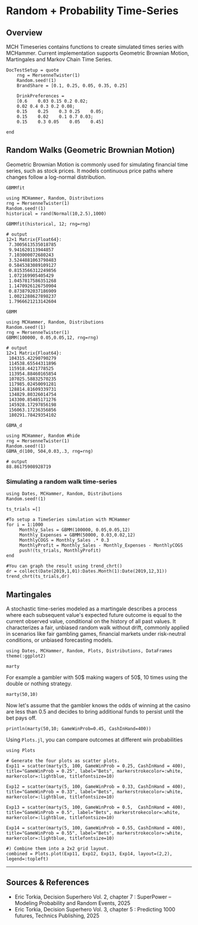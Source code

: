 # Random + Probability Time-Series 

## Overview
MCH Timeseries contains functions to create simulated times series with MCHammer. Current implementation supports Geometric Brownian Motion, Martingales and Markov Chain Time Series. 

```@setup
DocTestSetup = quote
    rng = MersenneTwister(1)
    Random.seed!(1)
    BrandShare = [0.1, 0.25, 0.05, 0.35, 0.25]

    DrinkPreferences =
    [0.6	0.03 0.15 0.2 0.02;
    0.02 0.4 0.3 0.2 0.08;
    0.15	0.25	0.3 0.25	0.05;
    0.15	0.02	0.1	0.7	0.03;
    0.15	0.3 0.05	0.05	0.45]

end
```


## Random Walks (Geometric Brownian Motion)
Geometric Brownian Motion is commonly used for simulating financial time series, such as stock prices. It models continuous price paths where changes follow a log-normal distribution.
```@docs
GBMMfit
```
```@jldoctest GBBMFit
using MCHammer, Random, Distributions
rng = MersenneTwister(1)
Random.seed!(1)
historical = rand(Normal(10,2.5),1000)

GBMMfit(historical, 12; rng=rng)

# output
12×1 Matrix{Float64}:
 7.3005613535018785
 9.941620113944857
 7.103000072680243
 3.5244881063798483
 0.5845383089109127
 0.8153566312249856
 1.072169905405429
 1.0457817586351268
 1.1470926126750904
 0.8738792037186909
 1.0021288627898237
 1.7966621213142604
```
```@docs
GBMM
```
```@jldoctest RandWalk
using MCHammer, Random, Distributions
Random.seed!(1)
rng = MersenneTwister(1)
GBMM(100000, 0.05,0.05,12, rng=rng)

# output
12×1 Matrix{Float64}:
 104315.42290790279
 114538.65544311896
 115918.4421778525
 113954.88460165854
 107025.58832570235
 117985.02450091281
 128814.81609339731
 134829.80326014754
 143300.85485171276
 145928.17297856198
 156063.17236356856
 180291.78429354102
```

```@docs
GBMA_d
```
```@jldoctest RandWalk
using MCHammer, Random #hide
rng = MersenneTwister(1)
Random.seed!(1)
GBMA_d(100, 504,0.03,.3, rng=rng)

# output
88.86175908928719
```

### Simulating a random walk time-series

```@setup Graphing
using Dates, MCHammer, Random, Distributions
Random.seed!(1)
```

```@example Graphing
ts_trials =[]

#To setup a TimeSeries simulation with MCHammer
for i = 1:1000
     Monthly_Sales = GBMM(100000, 0.05,0.05,12)
     Monthly_Expenses = GBMM(50000, 0.03,0.02,12)
     MonthlyCOGS = Monthly_Sales .* 0.3
     MonthlyProfit = Monthly_Sales - Monthly_Expenses - MonthlyCOGS
     push!(ts_trials, MonthlyProfit)
end

#You can graph the result using trend_chrt()
dr = collect(Date(2019,1,01):Dates.Month(1):Date(2019,12,31))
trend_chrt(ts_trials,dr)
```
## Martingales
A stochastic time-series modeled as a martingale describes a process where each subsequent value's expected future outcome is equal to the current observed value, conditional on the history of all past values. It characterizes a fair, unbiased random walk without drift, commonly applied in scenarios like fair gambling games, financial markets under risk-neutral conditions, or unbiased forecasting models.
```@setup Stochastic
using Dates, MCHammer, Random, Plots, Distributions, DataFrames
theme(:ggplot2)
```

```@docs
marty
```

For example a gambler with 50$ making wagers of 50$, 10 times using the double or nothing strategy.

```@example Stochastic
marty(50,10)
```

Now let's assume that the gambler knows the odds of winning  at the casino are less than 0.5 and decides to bring additional funds to persist until the bet pays off.

```@example Stochastic
println(marty(50,10; GameWinProb=0.45, CashInHand=400))
```

Using `Plots.jl`,  you can compare outcomes at different win probabilities

```@example Stochastic
using Plots

# Generate the four plots as scatter plots.
Exp11 = scatter(marty(5, 100, GameWinProb = 0.25, CashInHand = 400), title="GameWinProb = 0.25", label="Bets", markerstrokecolor=:white, markercolor=:lightblue, titlefontsize=10)

Exp12 = scatter(marty(5, 100, GameWinProb = 0.33, CashInHand = 400), title="GameWinProb = 0.33", label="Bets", markerstrokecolor=:white, markercolor=:lightblue, titlefontsize=10)

Exp13 = scatter(marty(5, 100, GameWinProb = 0.5,  CashInHand = 400), title="GameWinProb = 0.5", label="Bets", markerstrokecolor=:white, markercolor=:lightblue, titlefontsize=10)

Exp14 = scatter(marty(5, 100, GameWinProb = 0.55, CashInHand = 400), title="GameWinProb = 0.55", label="Bets", markerstrokecolor=:white, markercolor=:lightblue, titlefontsize=10)

#) Combine them into a 2x2 grid layout.
combined = Plots.plot(Exp11, Exp12, Exp13, Exp14, layout=(2,2), legend=:topleft)

```
---

## Sources & References
- Eric Torkia, Decision Superhero Vol. 2, chapter 7 : SuperPower – Modeling Probability and Random Events, 2025
- Eric Torkia, Decision Superhero Vol. 3, chapter 5 : Predicting 1000 futures, Technics Publishing, 2025
